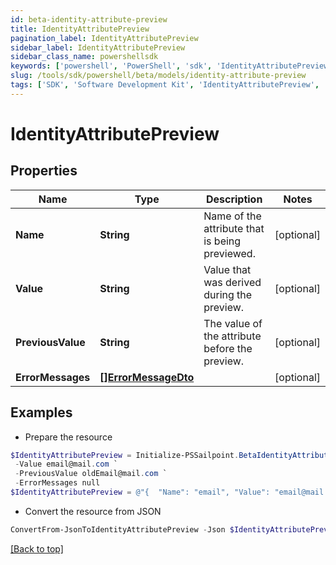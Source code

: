 ```yaml
---
id: beta-identity-attribute-preview
title: IdentityAttributePreview
pagination_label: IdentityAttributePreview
sidebar_label: IdentityAttributePreview
sidebar_class_name: powershellsdk
keywords: ['powershell', 'PowerShell', 'sdk', 'IdentityAttributePreview', 'BetaIdentityAttributePreview'] 
slug: /tools/sdk/powershell/beta/models/identity-attribute-preview
tags: ['SDK', 'Software Development Kit', 'IdentityAttributePreview', 'BetaIdentityAttributePreview']
---
```



# IdentityAttributePreview

## Properties

Name | Type | Description | Notes
------------ | ------------- | ------------- | -------------
**Name** | **String** | Name of the attribute that is being previewed. | [optional] 
**Value** | **String** | Value that was derived during the preview. | [optional] 
**PreviousValue** | **String** | The value of the attribute before the preview. | [optional] 
**ErrorMessages** | [**[]ErrorMessageDto**](error-message-dto) |  | [optional] 

## Examples

- Prepare the resource
```powershell
$IdentityAttributePreview = Initialize-PSSailpoint.BetaIdentityAttributePreview  -Name email `
 -Value email@mail.com `
 -PreviousValue oldEmail@mail.com `
 -ErrorMessages null
$IdentityAttributePreview = @"{  "Name": "email", "Value": "email@mail.com", "PreviousValue": "oldEmail@mail.com", "ErrorMessages": "null "}"@
```

- Convert the resource from JSON
```powershell
ConvertFrom-JsonToIdentityAttributePreview -Json $IdentityAttributePreview
```


[[Back to top]](#) 

